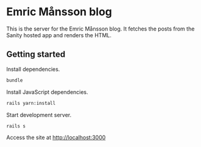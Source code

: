 # Emric Månsson blog

This is the server for the Emric Månsson blog. It fetches the posts from the
Sanity hosted app and renders the HTML.

## Getting started

Install dependencies.

```bash
bundle
```

Install JavaScript dependencies.

```bash
rails yarn:install
```

Start development server.

```bash
rails s
```

Access the site at [http://localhost:3000](http://localhost:3000)
